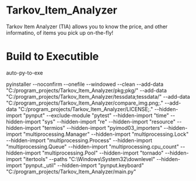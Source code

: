 # Tarkov_Item_Analyzer
Tarkov Item Analyzer (TIA) allows you to know the price, and other informatino, of items you pick up on-the-fly!


# Build to Executible
auto-py-to-exe

pyinstaller --noconfirm --onefile --windowed --clean --add-data "C:/program_projects/Tarkov_Item_Analyzer/pkg;pkg/" --add-data "C:/program_projects/Tarkov_Item_Analyzer/tessdata;tessdata/" --add-data "C:/program_projects/Tarkov_Item_Analyzer/compare_img.png;." --add-data "C:/program_projects/Tarkov_Item_Analyzer/LICENSE;." --hidden-import "pynput" --exclude-module "pytest" --hidden-import "time" --hidden-import "sys" --hidden-import "re" --hidden-import "resource" --hidden-import "termios" --hidden-import "pyimod03_importers" --hidden-import "multiprocessing.Manager" --hidden-import "multiprocessing.Lock" --hidden-import "multiprocessing.Process" --hidden-import "multiprocessing.Queue" --hidden-import "multiprocessing.cpu_count" --hidden-import "multiprocessing.Pool" --hidden-import "tornado" --hidden-import "itertools" --paths "C:\Windows\System32\downlevel" --hidden-import "pynput._util" --hidden-import "pynput.keyboard"  "C:/program_projects/Tarkov_Item_Analyzer/main.py"